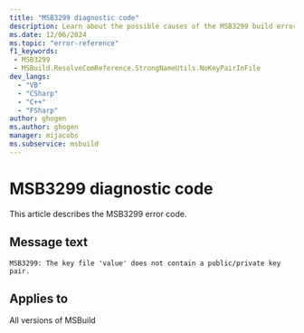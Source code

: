 ```yaml
---
title: "MSB3299 diagnostic code"
description: Learn about the possible causes of the MSB3299 build error, and get troubleshooting tips.
ms.date: 12/06/2024
ms.topic: "error-reference"
f1_keywords:
 - MSB3299
 - MSBuild.ResolveComReference.StrongNameUtils.NoKeyPairInFile
dev_langs:
  - "VB"
  - "CSharp"
  - "C++"
  - "FSharp"
author: ghogen
ms.author: ghogen
manager: mijacobs
ms.subservice: msbuild
---
```


# MSB3299 diagnostic code

<!-- :::ErrorDefinitionDescription::: -->
<!-- :::editable-content name="introDescription"::: -->
This article describes the MSB3299 error code.
<!-- :::editable-content-end::: -->

## Message text

`MSB3299: The key file 'value' does not contain a public/private key pair.`

<!-- :::editable-content name="postOutputDescription"::: -->
<!--
{StrBegin="MSB3299: "}
-->
<!-- :::editable-content-end::: -->
<!-- :::ErrorDefinitionDescription-end::: -->

## Applies to

All versions of MSBuild
